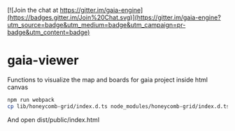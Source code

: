 [![Join the chat at https://gitter.im/gaia-engine](https://badges.gitter.im/Join%20Chat.svg)](https://gitter.im/gaia-engine?utm_source=badge&utm_medium=badge&utm_campaign=pr-badge&utm_content=badge)

# gaia-viewer
Functions to visualize the map and boards for gaia project inside html canvas

```bash
npm run webpack
cp lib/honeycomb-grid/index.d.ts node_modules/honeycomb-grid/index.d.ts
```

And open dist/public/index.html
